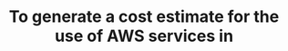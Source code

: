 ---
layout: all-exams
title: "To generate a cost estimate for the use of AWS services in"
blurb: "Sadly, you cannot generate an estimate with the AWS Pricing Calculator for multiple regions. The best you can do is do a separate calculation for each r"
quid: 18
---
